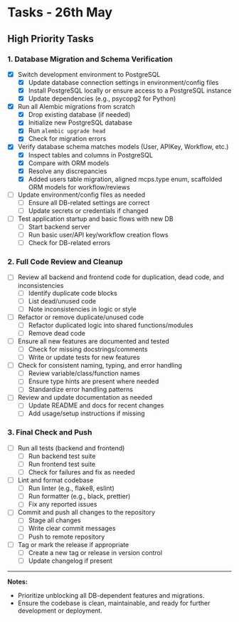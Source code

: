 # Tasks - 26th May

## High Priority Tasks

### 1. Database Migration and Schema Verification
- [x] Switch development environment to PostgreSQL
    - [x] Update database connection settings in environment/config files
    - [x] Install PostgreSQL locally or ensure access to a PostgreSQL instance
    - [x] Update dependencies (e.g., psycopg2 for Python)
- [x] Run all Alembic migrations from scratch
    - [x] Drop existing database (if needed)
    - [x] Initialize new PostgreSQL database
    - [x] Run `alembic upgrade head`
    - [x] Check for migration errors
- [x] Verify database schema matches models (User, APIKey, Workflow, etc.)
    - [x] Inspect tables and columns in PostgreSQL
    - [x] Compare with ORM models
    - [x] Resolve any discrepancies
    - [x] Added users table migration, aligned mcps.type enum, scaffolded ORM models for workflow/reviews
- [ ] Update environment/config files as needed
    - [ ] Ensure all DB-related settings are correct
    - [ ] Update secrets or credentials if changed
- [ ] Test application startup and basic flows with new DB
    - [ ] Start backend server
    - [ ] Run basic user/API key/workflow creation flows
    - [ ] Check for DB-related errors

### 2. Full Code Review and Cleanup
- [ ] Review all backend and frontend code for duplication, dead code, and inconsistencies
    - [ ] Identify duplicate code blocks
    - [ ] List dead/unused code
    - [ ] Note inconsistencies in logic or style
- [ ] Refactor or remove duplicate/unused code
    - [ ] Refactor duplicated logic into shared functions/modules
    - [ ] Remove dead code
- [ ] Ensure all new features are documented and tested
    - [ ] Check for missing docstrings/comments
    - [ ] Write or update tests for new features
- [ ] Check for consistent naming, typing, and error handling
    - [ ] Review variable/class/function names
    - [ ] Ensure type hints are present where needed
    - [ ] Standardize error handling patterns
- [ ] Review and update documentation as needed
    - [ ] Update README and docs for recent changes
    - [ ] Add usage/setup instructions if missing

### 3. Final Check and Push
- [ ] Run all tests (backend and frontend)
    - [ ] Run backend test suite
    - [ ] Run frontend test suite
    - [ ] Check for failures and fix as needed
- [ ] Lint and format codebase
    - [ ] Run linter (e.g., flake8, eslint)
    - [ ] Run formatter (e.g., black, prettier)
    - [ ] Fix any reported issues
- [ ] Commit and push all changes to the repository
    - [ ] Stage all changes
    - [ ] Write clear commit messages
    - [ ] Push to remote repository
- [ ] Tag or mark the release if appropriate
    - [ ] Create a new tag or release in version control
    - [ ] Update changelog if present

---

**Notes:**
- Prioritize unblocking all DB-dependent features and migrations.
- Ensure the codebase is clean, maintainable, and ready for further development or deployment. 